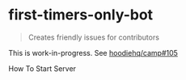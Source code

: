 # first-timers-only-bot

> Creates friendly issues for contributors

This is work-in-progress. See [hoodiehq/camp#105](https://github.com/hoodiehq/camp/issues/105)


How To Start Server
